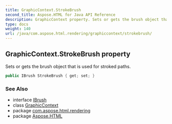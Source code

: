 ```yaml
---
title: GraphicContext.StrokeBrush
second_title: Aspose.HTML for Java API Reference
description: GraphicContext property. Sets or gets the brush object that is used for stroked paths
type: docs
weight: 140
url: /java/com.aspose.html.rendering/graphiccontext/strokebrush/
---
```

## GraphicContext.StrokeBrush property

Sets or gets the brush object that is used for stroked paths.

```java
public IBrush StrokeBrush { get; set; }
```

### See Also

* interface [IBrush](../../../com.aspose.html.drawing/ibrush/)
* class [GraphicContext](../)
* package [com.aspose.html.rendering](../../graphiccontext/)
* package [Aspose.HTML](../../../)
